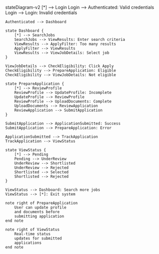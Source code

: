stateDiagram-v2
    [*] --> Login
    Login --> Authenticated: Valid credentials
    Login --> Login: Invalid credentials

    Authenticated --> Dashboard

    state Dashboard {
        [*] --> SearchJobs
        SearchJobs --> ViewResults: Enter search criteria
        ViewResults --> ApplyFilter: Too many results
        ApplyFilter --> ViewResults
        ViewResults --> ViewJobDetails: Select job
    }

    ViewJobDetails --> CheckEligibility: Click Apply
    CheckEligibility --> PrepareApplication: Eligible
    CheckEligibility --> ViewJobDetails: Not eligible

    state PrepareApplication {
        [*] --> ReviewProfile
        ReviewProfile --> UpdateProfile: Incomplete
        UpdateProfile --> ReviewProfile
        ReviewProfile --> UploadDocuments: Complete
        UploadDocuments --> ReviewApplication
        ReviewApplication --> SubmitApplication
    }

    SubmitApplication --> ApplicationSubmitted: Success
    SubmitApplication --> PrepareApplication: Error

    ApplicationSubmitted --> TrackApplication
    TrackApplication --> ViewStatus

    state ViewStatus {
        [*] --> Pending
        Pending --> UnderReview
        UnderReview --> Shortlisted
        UnderReview --> Rejected
        Shortlisted --> Selected
        Shortlisted --> Rejected
    }

    ViewStatus --> Dashboard: Search more jobs
    ViewStatus --> [*]: Exit system

    note right of PrepareApplication
        User can update profile
        and documents before
        submitting application
    end note

    note right of ViewStatus
        Real-time status
        updates for submitted
        applications
    end note